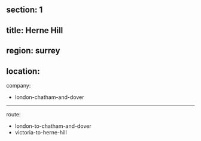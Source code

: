 section: 1
----
title: Herne Hill
----
region: surrey
----
location: 
----
company:
- london-chatham-and-dover
----
route:
- london-to-chatham-and-dover
- victoria-to-herne-hill
